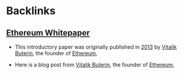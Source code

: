 
# Backlinks
## [Ethereum Whitepaper](<Ethereum Whitepaper.md>)
- This introductory paper was originally published in [2013](<2013.md>) by [Vitalik Buterin](<Vitalik Buterin.md>), the founder of [Ethereum](<Ethereum.md>),

- Here is a blog post from [Vitalik Buterin](<Vitalik Buterin.md>), the founder of [Ethereum](<Ethereum.md>),


